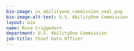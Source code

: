```yaml
---
bio-image: us_abilityone_commission_seal.png
bio-image-alt-text: U.S. AbilityOne Commission
layout: bio
name: Rosa Criggedorn
department: U.S. AbilityOne Commission
job-title: Chief Data Officer
---
```


